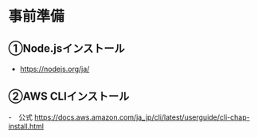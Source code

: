 # 事前準備

## ①Node.jsインストール
 
- https://nodejs.org/ja/
　
## ②AWS CLIインストール
 
-　公式 https://docs.aws.amazon.com/ja_jp/cli/latest/userguide/cli-chap-install.html
